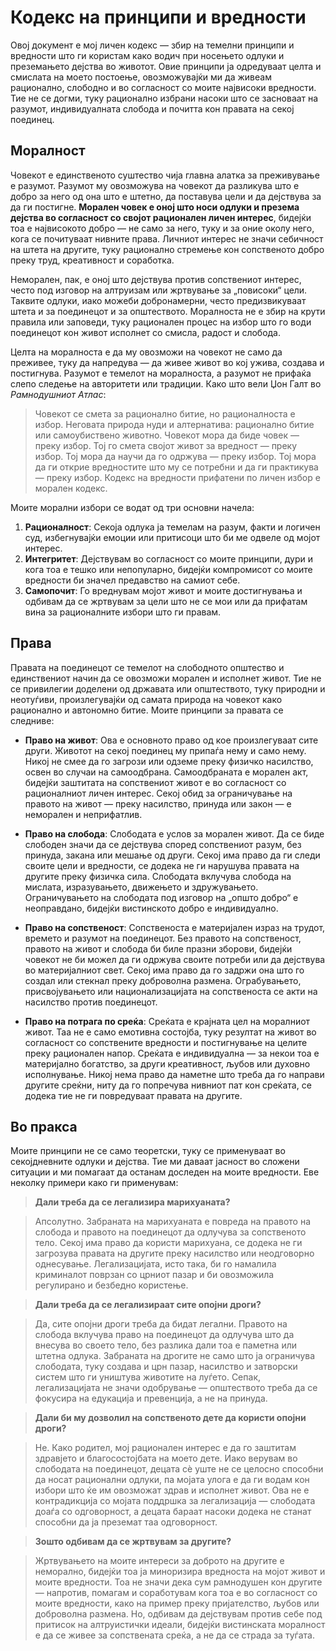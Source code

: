 ﻿# Кодекс на принципи и вредности

Овој документ е мој личен кодекс — збир на темелни принципи и вредности што ги користам како водич при носењето одлуки и преземањето дејства во животот. Овие принципи ја одредуваат целта и смислата на моето постоење, овозможувајќи ми да живеам рационално, слободно и во согласност со моите највисоки вредности. Тие не се догми, туку рационално избрани насоки што се засноваат на разумот, индивидуалната слобода и почитта кон правата на секој поединец.

## Моралност

Човекот е единственото суштество чија главна алатка за преживување е разумот. Разумот му овозможува на човекот да разликува што е добро за него од она што е штетно, да поставува цели и да дејствува за да ги постигне. **Морален човек е оној што носи одлуки и презема дејства во согласност со својот рационален личен интерес**, бидејќи тоа е највисокото добро — не само за него, туку и за оние околу него, кога се почитуваат нивните права. Личниот интерес не значи себичност на штета на другите, туку рационално стремење кон сопственото добро преку труд, креативност и соработка.

Неморален, пак, е оној што дејствува против сопствениот интерес, често под изговор на алтруизам или жртвување за „повисоки“ цели. Таквите одлуки, иако можеби добронамерни, често предизвикуваат штета и за поединецот и за општеството. Моралноста не е збир на крути правила или заповеди, туку рационален процес на избор што го води поединецот кон живот исполнет со смисла, радост и слобода.

Целта на моралноста е да му овозможи на човекот не само да преживее, туку да напредува — да живее живот во кој ужива, создава и постигнува. Разумот е темелот на моралноста, а разумот не прифаќа слепо следење на авторитети или традиции. Како што вели Џон Галт во *Рамнодушниот Атлас*:

> Човекот се смета за рационално битие, но рационалноста е избор. Неговата природа нуди и алтернатива: рационално битие или самоубиствено животно. Човекот мора да биде човек — преку избор. Тој го смета својот живот за вредност — преку избор. Тој мора да научи да го одржува — преку избор. Тој мора да ги открие вредностите што му се потребни и да ги практикува — преку избор. Кодекс на вредности прифатени по личен избор е морален кодекс.

Моите морални избори се водат од три основни начела:
1. **Рационалност**: Секоја одлука ја темелам на разум, факти и логичен суд, избегнувајќи емоции или притисоци што би ме одвеле од мојот интерес.
2. **Интегритет**: Дејствувам во согласност со моите принципи, дури и кога тоа е тешко или непопуларно, бидејќи компромисот со моите вредности би значел предавство на самиот себе.
3. **Самопочит**: Го вреднувам мојот живот и моите достигнувања и одбивам да се жртвувам за цели што не се мои или да прифатам вина за рационалните избори што ги правам.

## Права

Правата на поединецот се темелот на слободното општество и единствениот начин да се овозможи морален и исполнет живот. Тие не се привилегии доделени од државата или општеството, туку природни и неотуѓиви, произлегувајќи од самата природа на човекот како рационално и автономно битие. Моите принципи за правата се следниве:

- **Право на живот**: Ова е основното право од кое произлегуваат сите други. Животот на секој поединец му припаѓа нему и само нему. Никој не смее да го загрози или одземе преку физичко насилство, освен во случаи на самоодбрана. Самоодбраната е морален акт, бидејќи заштитата на сопствениот живот е во согласност со рационалниот личен интерес. Секој обид за ограничување на правото на живот — преку насилство, принуда или закон — е неморален и неприфатлив.

- **Право на слобода**: Слободата е услов за морален живот. Да се биде слободен значи да се дејствува според сопствениот разум, без принуда, закана или мешање од други. Секој има право да ги следи своите цели и вредности, се додека не ги нарушува правата на другите преку физичка сила. Слободата вклучува слобода на мислата, изразувањето, движењето и здружувањето. Ограничувањето на слободата под изговор на „општо добро“ е неоправдано, бидејќи вистинското добро е индивидуално.

- **Право на сопственост**: Сопственоста е материјален израз на трудот, времето и разумот на поединецот. Без правото на сопственост, правото на живот и слобода би биле празни зборови, бидејќи човекот не би можел да ги одржува своите потреби или да дејствува во материјалниот свет. Секој има право да го задржи она што го создал или стекнал преку доброволна размена. Ограбувањето, присвојувањето или национализацијата на сопственоста се акти на насилство против поединецот.

- **Право на потрага по среќа**: Среќата е крајната цел на моралниот живот. Таа не е само емотивна состојба, туку резултат на живот во согласност со сопствените вредности и постигнување на целите преку рационален напор. Среќата е индивидуална — за некои тоа е материјално богатство, за други креативност, љубов или духовно исполнување. Никој нема право да наметне што треба да го направи другите среќни, ниту да го попречува нивниот пат кон среќата, се додека тие не ги повредуваат правата на другите.

## Во пракса

Моите принципи не се само теоретски, туку се применуваат во секојдневните одлуки и дејства. Тие ми даваат јасност во сложени ситуации и ми помагаат да останам доследен на моите вредности. Еве неколку примери како ги применувам:

> **Дали треба да се легализира марихуаната?**

> Апсолутно. Забраната на марихуаната е повреда на правото на слобода и правото на поединецот да одлучува за сопственото тело. Секој има право да користи марихуана, се додека не ги загрозува правата на другите преку насилство или неодговорно однесување. Легализацијата, исто така, би го намалила криминалот поврзан со црниот пазар и би овозможила регулирано и безбедно користење.

> **Дали треба да се легализираат сите опојни дроги?**

> Да, сите опојни дроги треба да бидат легални. Правото на слобода вклучува право на поединецот да одлучува што да внесува во своето тело, без разлика дали тоа е паметна или штетна одлука. Забраната на дрогите не само што ја ограничува слободата, туку создава и црн пазар, насилство и затворски систем што ги уништува животите на луѓето. Сепак, легализацијата не значи одобрување — општеството треба да се фокусира на едукација и превенција, а не на принуда.

> **Дали би му дозволил на сопственото дете да користи опојни дроги?**

> Не. Како родител, мој рационален интерес е да го заштитам здравјето и благосостојбата на моето дете. Иако верувам во слободата на поединецот, децата сè уште не се целосно способни да носат рационални одлуки, па мојата улога е да ги водам кон избори што ќе им овозможат здрав и исполнет живот. Ова не е контрадикција со мојата поддршка за легализација — слободата доаѓа со одговорност, а децата бараат насоки додека не станат способни да ја преземат таа одговорност.

> **Зошто одбивам да се жртвувам за другите?**

> Жртвувањето на моите интереси за доброто на другите е неморално, бидејќи тоа ја миноризира вредноста на мојот живот и моите вредности. Тоа не значи дека сум рамнодушен кон другите — напротив, помагам и соработувам кога тоа е во согласност со моите вредности, како на пример преку пријателство, љубов или доброволна размена. Но, одбивам да дејствувам против себе под притисок на алтруистички идеали, бидејќи вистинската моралност е да се живее за сопствената среќа, а не да се страда за туѓата.